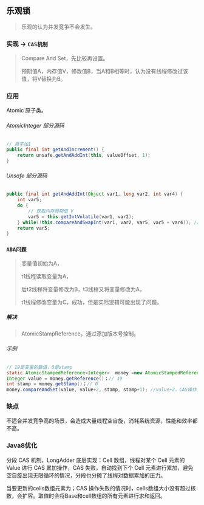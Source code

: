 ## 乐观锁

> 乐观的认为并发竞争不会发生。

### 实现 -> `CAS机制`

> Compare And Set，先比较再设置。
>
> 预期值A，内存值V，修改值B，当A和B相等时，认为没有线程修改过该值，将V替换为B。

### 应用

Atomic 原子类。

###### AtomicInteger 部分源码

```java
// 原子加1
public final int getAndIncrement() {
    return unsafe.getAndAddInt(this, valueOffset, 1);
}
```

###### Unsafe 部分源码

```java
public final int getAndAddInt(Object var1, long var2, int var4) {
    int var5;
    do {
        // 获取内存预期值 V
        var5 = this.getIntVolatile(var1, var2);
    } while(!this.compareAndSwapInt(var1, var2, var5, var5 + var4)); // CAS乐观锁机制
    return var5;
}
```

### `ABA问题`

> 变量值初始为A，
>
> t1线程读取变量为A，
>
> 后t2线程将变量修改为B，t3线程又将变量修改为A，
>
> t1线程修改变量为C，成功，但是实际逻辑可能出现了问题。

##### 解决

> AtomicStampReference，通过添加版本号控制。

###### 示例

```java
// 19是变量的数值，0是stamp
static AtomicStampedReference<Integer>  money =new AtomicStampedReference<Integer>(19,0);
Integer value = money.getReference()；// 19
int stamp = money.getStamp()；// 0
money.compareAndSet(value, value+2, stamp, stamp+1); //value+2，CAS操作，成功返回 true，stamp+1
```

### 缺点

不适合并发竞争高的场景，会造成大量线程空自旋，消耗系统资源，性能和效率都不高。

### Java8优化

分段 CAS 机制，LongAdder 底层实现：Cell 数组，线程对某个 Cell 元素的 Value 进行 CAS 累加操作，CAS 失败，自动找到下个 Cell 元素进行累加，避免空自旋出现无限循环的情况，分段也分摊了线程对数据累加的压力。

当要更新的cells数组元素为；CAS 操作失败的情况时，cells数组大小没有超过核数，会扩容。取值时会将Base和cell数组的所有元素进行求和返回。



